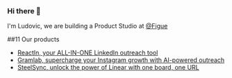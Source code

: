 ### Hi there 👋

I'm Ludovic, we are building a Product Studio at [@Figue](https://figue.io)


##11 Our products

- [ReactIn, your ALL-IN-ONE LinkedIn outreach tool](https://reactin.io)
- [Gramlab, supercharge your Instagram growth with AI-powered outreach](https://gramlab.io)
- [SteelSync, unlock the power of Linear with one board, one URL](https://steelsync.io)

